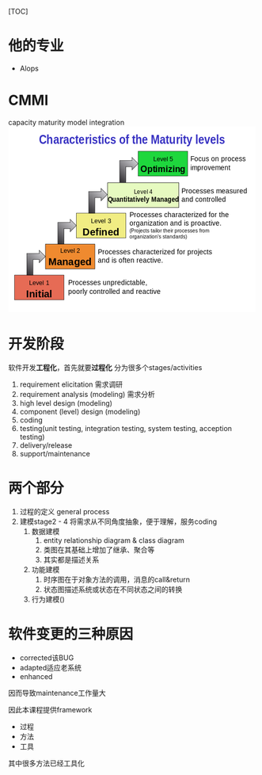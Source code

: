 [TOC]
# 他的专业
- Alops

# CMMI
capacity maturity model integration
![](./ref/CMMI.png)

# 开发阶段
软件开发**工程化**，首先就要**过程化**
分为很多个stages/activities
1. requirement elicitation 需求调研
2. requirement analysis (modeling) 需求分析
3. high level design (modeling)
4. component (level) design (modeling)
5. coding
6. testing(unit testing, integration testing, system testing, acception testing)
7. delivery/release
8. support/maintenance

# 两个部分
1. 过程的定义 general process
2. 建模stage2 - 4 将需求从不同角度抽象，便于理解，服务coding
   1. 数据建模
      1. entity relationship diagram & class diagram
      2. 类图在其基础上增加了继承、聚合等
      3. 其实都是描述关系
   2. 功能建模
      1. 时序图在于对象方法的调用，消息的call&return
      2. 状态图描述系统或状态在不同状态之间的转换
   3. 行为建模()

# 软件变更的三种原因
- corrected该BUG
- adapted适应老系统
- enhanced

因而导致maintenance工作量大

因此本课程提供framework
- 过程
- 方法
- 工具

其中很多方法已经工具化
